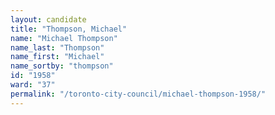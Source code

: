 ```yaml
---
layout: candidate
title: "Thompson, Michael"
name: "Michael Thompson"
name_last: "Thompson"
name_first: "Michael"
name_sortby: "thompson"
id: "1958"
ward: "37"
permalink: "/toronto-city-council/michael-thompson-1958/"
---
```

